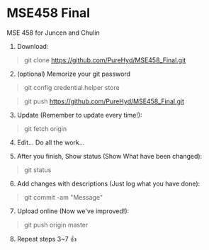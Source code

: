 # MSE458 Final
MSE 458 for Juncen and Chulin

1. Download:
> git clone https://github.com/PureHyd/MSE458_Final.git

2. (optional) Memorize your git password
> git config credential.helper store

> git push https://github.com/PureHyd/MSE458_Final.git 

3. Update (Remember to update every time!):
> git fetch origin

4. Edit... Do all the work...

5. After you finish, Show status (Show What have been changed):
> git status

6. Add changes with descriptions (Just log what you have done):
> git commit -am "Message"

7. Upload online (Now we've improved!):
> git push origin master

8. Repeat steps 3~7 :+1:

